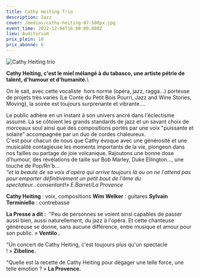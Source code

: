 ```yaml
---
title: Cathy Heiting Trio
description: Jazz
cover: /medias/cathy-heiting-07-500px.jpg
event_time: 2022-12-04T16:00:00.000Z
lieu: Auditorium
prix_plein: 10
prix_abonné: 6
---
```

![Cathy Heiting trio](/medias/cathy-heiting-07-500px.jpg)


**Cathy Heiting, c'est le miel mélangé à du tabasco, une artiste pétrie de talent, d'humour et d'humanité.**\

On le sait, avec cette vocaliste  hors norme (opéra, jazz, ragga...) porteuse de projets très variés (Le Conte  du Petit Bois Pourri, Jazz and Wine Stories, Moving), la soirée est toujours surprenante et vibrante....

Le public adhère en un instant à son univers ancré dans l'éclectisme assumé. Là se côtoient les grands standards de jazz et un savant choix de morceaux soul ainsi que des compositions portés par une voix "puissante et solaire" accompagnée par un duo de cordes chaleureux. \
C'est pour chacun de nous que Cathy évoque avec une générosité et une musicalité contagieuse les moments importants de la vie, plongeon dans nos failles ou partage de joie volcanique. Rajoutons une bonne dose d'humour, des révélations de taille sur Bob Marley, Duke Ellington..., une touche de Pop/Rn'b...\
*"et la beauté de sa voix d'opéra qui arrive toujours là ou on ne l'attend pas pour emporter définitivement un petit bout de l'âme du spectateur...consentant!» E.Barret/La Provence*

**Cathy Heiting** : voix, compositions
**Wim Welker** : guitares
**Sylvain Terminiello** : contrebasse

**La Presse a dit :** 
"Peu de personnes se voient ainsi capables de passer aussi bien, aussi naturellement, du jazz à l'opéra. Et cette chanteuse généreuse se donne, sans aucune différence, entre musique et amour pour son public. » **Ventilo .**

"Un concert de Cathy Heiting, c'est toujours plus qu'un spectacle ! » **Zibeline.**

"Quelle est la recette de Cathy Heiting pour dégager une telle force, une telle émotion ? » **La Provence.**